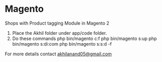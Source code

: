 # Magento
Shops with Product tagging Module in Magento 2

1. Place the Akhil folder under app/code folder.
2. Do these commands
 php bin/magento c:f
 php bin/magento s:up
 php bin/magento s:di:com
 php bin/magento s:s:d -f
 
 For more details contact akhilanand05@gmail.com 
